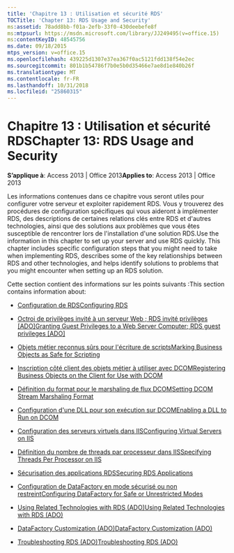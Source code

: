 ```yaml
---
title: 'Chapitre 13 : Utilisation et sécurité RDS'
TOCTitle: 'Chapter 13: RDS Usage and Security'
ms:assetid: 78add8bb-f01a-2efb-33f0-430deebefe8f
ms:mtpsurl: https://msdn.microsoft.com/library/JJ249495(v=office.15)
ms:contentKeyID: 48545756
ms.date: 09/18/2015
mtps_version: v=office.15
ms.openlocfilehash: 439225d1307e37ea367f0ac5121fdd138f54e2ec
ms.sourcegitcommit: 801b1b54786f7b0e5b0d35466e7ae8d1e840b26f
ms.translationtype: MT
ms.contentlocale: fr-FR
ms.lasthandoff: 10/31/2018
ms.locfileid: "25860315"
---
```

# <a name="chapter-13-rds-usage-and-security"></a><span data-ttu-id="0c2c0-102">Chapitre 13 : Utilisation et sécurité RDS</span><span class="sxs-lookup"><span data-stu-id="0c2c0-102">Chapter 13: RDS Usage and Security</span></span>


<span data-ttu-id="0c2c0-103">**S’applique à**: Access 2013 | Office 2013</span><span class="sxs-lookup"><span data-stu-id="0c2c0-103">**Applies to**: Access 2013 | Office 2013</span></span>

<span data-ttu-id="0c2c0-p101">Les informations contenues dans ce chapitre vous seront utiles pour configurer votre serveur et exploiter rapidement RDS. Vous y trouverez des procédures de configuration spécifiques qui vous aideront à implémenter RDS, des descriptions de certaines relations clés entre RDS et d'autres technologies, ainsi que des solutions aux problèmes que vous êtes susceptible de rencontrer lors de l'installation d'une solution RDS.</span><span class="sxs-lookup"><span data-stu-id="0c2c0-p101">Use the information in this chapter to set up your server and use RDS quickly. This chapter includes specific configuration steps that you might need to take when implementing RDS, describes some of the key relationships between RDS and other technologies, and helps identify solutions to problems that you might encounter when setting up an RDS solution.</span></span>

<span data-ttu-id="0c2c0-106">Cette section contient des informations sur les points suivants :</span><span class="sxs-lookup"><span data-stu-id="0c2c0-106">This section contains information about:</span></span>

- [<span data-ttu-id="0c2c0-107">Configuration de RDS</span><span class="sxs-lookup"><span data-stu-id="0c2c0-107">Configuring RDS</span></span>](configuring-rds.md)

- <span data-ttu-id="0c2c0-108">[Octroi de privilèges invité à un serveur Web ; RDS invité privilèges \[ADO\]](granting-guest-privileges-to-a-web-server-computer;-rds-guest-privileges.md)</span><span class="sxs-lookup"><span data-stu-id="0c2c0-108">[Granting Guest Privileges to a Web Server Computer; RDS guest privileges \[ADO\]](granting-guest-privileges-to-a-web-server-computer;-rds-guest-privileges.md)</span></span>

- [<span data-ttu-id="0c2c0-109">Objets métier reconnus sûrs pour l'écriture de scripts</span><span class="sxs-lookup"><span data-stu-id="0c2c0-109">Marking Business Objects as Safe for Scripting</span></span>](marking-business-objects-as-safe-for-scripting.md)

- [<span data-ttu-id="0c2c0-110">Inscription côté client des objets métier à utiliser avec DCOM</span><span class="sxs-lookup"><span data-stu-id="0c2c0-110">Registering Business Objects on the Client for Use with DCOM</span></span>](registering-business-objects-on-the-client-for-use-with-dcom.md)

- [<span data-ttu-id="0c2c0-111">Définition du format pour le marshaling de flux DCOM</span><span class="sxs-lookup"><span data-stu-id="0c2c0-111">Setting DCOM Stream Marshaling Format</span></span>](setting-dcom-stream-marshaling-format.md)

- [<span data-ttu-id="0c2c0-112">Configuration d'une DLL pour son exécution sur DCOM</span><span class="sxs-lookup"><span data-stu-id="0c2c0-112">Enabling a DLL to Run on DCOM</span></span>](enabling-a-dll-to-run-on-dcom.md)

- [<span data-ttu-id="0c2c0-113">Configuration des serveurs virtuels dans IIS</span><span class="sxs-lookup"><span data-stu-id="0c2c0-113">Configuring Virtual Servers on IIS</span></span>](configuring-virtual-servers-on-iis.md)

- [<span data-ttu-id="0c2c0-114">Définition du nombre de threads par processeur dans IIS</span><span class="sxs-lookup"><span data-stu-id="0c2c0-114">Specifying Threads Per Processor on IIS</span></span>](specifying-threads-per-processor-on-iis.md)

- [<span data-ttu-id="0c2c0-115">Sécurisation des applications RDS</span><span class="sxs-lookup"><span data-stu-id="0c2c0-115">Securing RDS Applications</span></span>](securing-rds-applications.md)

- [<span data-ttu-id="0c2c0-116">Configuration de DataFactory en mode sécurisé ou non restreint</span><span class="sxs-lookup"><span data-stu-id="0c2c0-116">Configuring DataFactory for Safe or Unrestricted Modes</span></span>](configuring-datafactory-for-safe-or-unrestricted-modes.md)

- [<span data-ttu-id="0c2c0-117">Using Related Technologies with RDS (ADO)</span><span class="sxs-lookup"><span data-stu-id="0c2c0-117">Using Related Technologies with RDS (ADO)</span></span>](using-related-technologies-with-rds.md)

- [<span data-ttu-id="0c2c0-118">DataFactory Customization (ADO)</span><span class="sxs-lookup"><span data-stu-id="0c2c0-118">DataFactory Customization (ADO)</span></span>](datafactory-customization.md)

- [<span data-ttu-id="0c2c0-119">Troubleshooting RDS (ADO)</span><span class="sxs-lookup"><span data-stu-id="0c2c0-119">Troubleshooting RDS (ADO)</span></span>](troubleshooting-rds.md)

